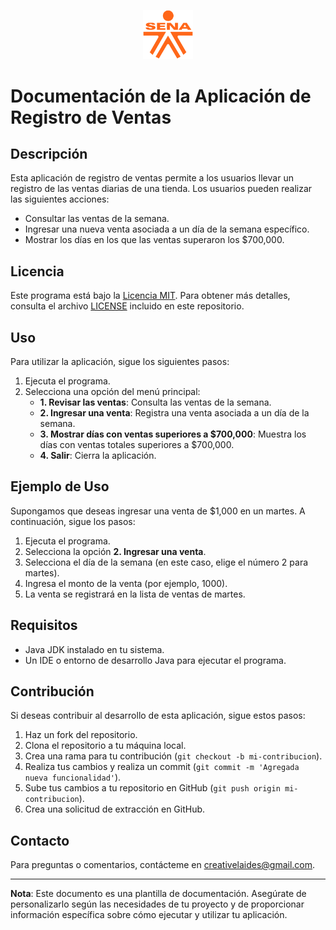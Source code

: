 <!-- Reemplaza 'url_del_logo.png' con la URL o ruta de tu logo -->
<p align="center"><img src="assets\sena_logo.png" width="80px"></p>

# Documentación de la Aplicación de Registro de Ventas

## Descripción

Esta aplicación de registro de ventas permite a los usuarios llevar un registro de las ventas diarias de una tienda. Los usuarios pueden realizar las siguientes acciones:

- Consultar las ventas de la semana.
- Ingresar una nueva venta asociada a un día de la semana específico.
- Mostrar los días en los que las ventas superaron los $700,000.

## Licencia

Este programa está bajo la [Licencia MIT](https://opensource.org/licenses/MIT). Para obtener más detalles, consulta el archivo [LICENSE](LICENSE) incluido en este repositorio.

## Uso

Para utilizar la aplicación, sigue los siguientes pasos:

1. Ejecuta el programa.
2. Selecciona una opción del menú principal:
    - **1. Revisar las ventas**: Consulta las ventas de la semana.
    - **2. Ingresar una venta**: Registra una venta asociada a un día de la semana.
    - **3. Mostrar días con ventas superiores a $700,000**: Muestra los días con ventas totales superiores a $700,000.
    - **4. Salir**: Cierra la aplicación.

## Ejemplo de Uso

Supongamos que deseas ingresar una venta de $1,000 en un martes. A continuación, sigue los pasos:

1. Ejecuta el programa.
2. Selecciona la opción **2. Ingresar una venta**.
3. Selecciona el día de la semana (en este caso, elige el número 2 para martes).
4. Ingresa el monto de la venta (por ejemplo, 1000).
5. La venta se registrará en la lista de ventas de martes.

## Requisitos

- Java JDK instalado en tu sistema.
- Un IDE o entorno de desarrollo Java para ejecutar el programa.

## Contribución

Si deseas contribuir al desarrollo de esta aplicación, sigue estos pasos:

1. Haz un fork del repositorio.
2. Clona el repositorio a tu máquina local.
3. Crea una rama para tu contribución (`git checkout -b mi-contribucion`).
4. Realiza tus cambios y realiza un commit (`git commit -m 'Agregada nueva funcionalidad'`).
5. Sube tus cambios a tu repositorio en GitHub (`git push origin mi-contribucion`).
6. Crea una solicitud de extracción en GitHub.

## Contacto

Para preguntas o comentarios, contácteme en [creativelaides@gmail.com](mailto:creativelaides@gmail.com).

---

**Nota**: Este documento es una plantilla de documentación. Asegúrate de personalizarlo según las necesidades de tu proyecto y de proporcionar información específica sobre cómo ejecutar y utilizar tu aplicación.
